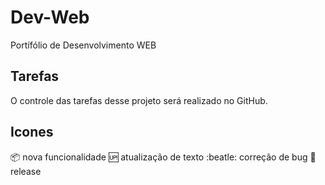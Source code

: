 # Dev-Web
Portífólio de Desenvolvimento WEB

## Tarefas

O controle das tarefas desse projeto será realizado no GitHub.

## Icones

:package: nova funcionalidade
:up: atualização de texto
:beatle: correção de bug
:checkered_flag: release
